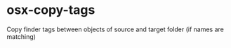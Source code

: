 osx-copy-tags
=============

Copy finder tags between objects of source and target folder (if names are matching)
